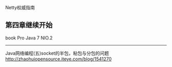 Netty权威指南

第四章继续开始
---
book
Pro Java 7 NIO.2

---
Java网络编程(五)socket的半包，粘包与分包的问题
<http://zhaohuiopensource.iteye.com/blog/1541270>